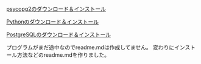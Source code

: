 [psycopg2のダウンロード＆インストール](https://github.com/xEurop4/DB_image/blob/master/md/python_DB.mdown)  

[Pythonのダウンロード＆インストール](https://github.com/xEurop4/DB_image/blob/master/md/python_%20install.mdown)  

[PostgreSQLのダウンロード＆インストール](https://github.com/xEurop4/DB_image/blob/master/md/postgreSQL.mdown)  


プログラムがまだ途中なのでreadme.mdは作成してません。
変わりにインストール方法などのreadme.mdを作りました。
